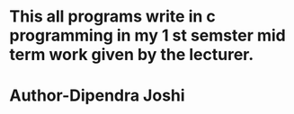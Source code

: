 # This all programs write in c programming in my 1 st semster  mid term work given by the lecturer.
# Author-Dipendra Joshi 

